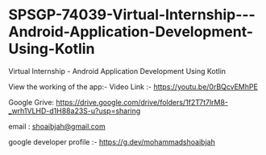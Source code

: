 # SPSGP-74039-Virtual-Internship---Android-Application-Development-Using-Kotlin
Virtual Internship - Android Application Development Using Kotlin

View the working of the app:-
Video Link :- https://youtu.be/0rBQcvEMhPE

Google Grive: https://drive.google.com/drive/folders/1f2T7t7lrM8-_wrh1VLHD-d1H88a23S-u?usp=sharing


email : shoaibjah@gmail.com

google developer profile :- https://g.dev/mohammadshoaibjah
